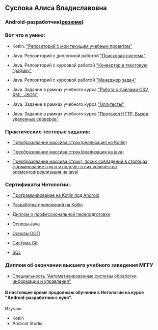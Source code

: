 ## Суслова Алиса Владиславовна
### Android-разработчик([резюме](https://github.com/alisasuslova/resume-android/blob/main/resume-android.md))

### Вот что я умею:

* Kotlin. ["Репозиторий с мои текущим учебным проектом"](https://github.com/alisasuslova/NMedia)

* Java. Репозиторий с дипломной работой 
["Поисковая система"](https://github.com/alisasuslova/Diplom_1)

* Java. Репозиторий с курсовой работой ["Конвертер в текстовую графику"](https://github.com/alisasuslova/Converter-to-text-graphics)

* Java. Репозиторий с курсовой работой ["Менеджер задач"](https://github.com/alisasuslova/pcs/tree/master)

* Java. Задание в рамках учебного курса ["Работа с файлами CSV, XML, JSON"](https://github.com/alisasuslova/json_homework/tree/master)

* Java. Задание в рамках учебного курса ["Unit-тесты"](https://github.com/alisasuslova/Test1/tree/master)

* Java. Задание в рамках учебного курса ["Протокол HTTP. Вызов удаленных серверов"](https://github.com/alisasuslova/HTTP_homework/tree/master)

### Практические тестовые задания:

* [Преобразование массива строк(реализация на Kotlin)](https://github.com/alisasuslova/TestTaskKotlin)

* [Преобразование массива строк(реализация на java)](https://github.com/alisasuslova/TestTaskJava)
   
* [Преобразование массива строк), посик совпадений в столбцах, формирование групп и подсчет в них количества элементов(реализация на java)](https://github.com/alisasuslova/NextTask)

### Сертификаты Нетологии:

* [Программирование на Kotlin под Android](https://github.com/alisasuslova/resume/blob/main/certificates/%D0%9F%D1%80%D0%BE%D0%B3%D1%80%D0%B0%D0%BC%D0%BC%D0%B8%D1%80%D0%BE%D0%B2%D0%B0%D0%BD%D0%B8%D0%B5%20%D0%BD%D0%B0%20Kotlin%20%D0%BF%D0%BE%D0%B4.pdf)

* [Разработка приложений на Kotlin](https://github.com/alisasuslova/resume/blob/main/certificates/%D0%A0%D0%B0%D0%B7%D1%80%D0%B0%D0%B1%D0%BE%D1%82%D0%BA%D0%B0%20%D0%BF%D1%80%D0%B8%D0%BB%D0%BE%D0%B6%D0%B5%D0%BD%D0%B8%D0%B9%20%D0%BD%D0%B0%20Kotlin.pdf)

* [Диплом о профессиональной переподготовке](https://github.com/alisasuslova/resume/tree/main/diplom_1)

* [Основы Java](https://github.com/alisasuslova/resume/blob/main/certificates/%D0%9E%D1%81%D0%BD%D0%BE%D0%B2%D1%8B%20Java.pdf)

* [Основы ООП](https://github.com/alisasuslova/resume/blob/main/certificates/%D0%9E%D1%81%D0%BD%D0%BE%D0%B2%D1%8B%20%D0%9E%D0%9E%D0%9F.pdf)

* [Система Git](https://github.com/alisasuslova/resume/blob/main/certificates/Git.pdf)

* [SQL](https://github.com/alisasuslova/resume/blob/main/certificates/SQL.pdf)
   
### Диплом об окончании высшего учебного заведения МГГУ

* [Специальность "Автоматизированные системы обработки информации и управления"](https://github.com/alisasuslova/resume/tree/main/diplom)

#### В настоящее время продолжаю обучение в Нетологии на курсе "Android-разработчик с нуля". 
Изучаю:

* Kotlin
* Android Studio

